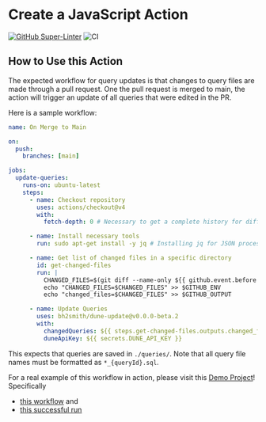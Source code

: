 # Create a JavaScript Action

[![GitHub Super-Linter](https://github.com/actions/javascript-action/actions/workflows/linter.yml/badge.svg)](https://github.com/super-linter/super-linter)
![CI](https://github.com/actions/javascript-action/actions/workflows/ci.yml/badge.svg)

## How to Use this Action

The expected workflow for query updates is that changes to query files are made
through a pull request. One the pull request is merged to main, the action will
trigger an update of all queries that were edited in the PR.

Here is a sample workflow:

```yaml
name: On Merge to Main

on:
  push:
    branches: [main]

jobs:
  update-queries:
    runs-on: ubuntu-latest
    steps:
      - name: Checkout repository
        uses: actions/checkout@v4
        with:
          fetch-depth: 0 # Necessary to get a complete history for diff

      - name: Install necessary tools
        run: sudo apt-get install -y jq # Installing jq for JSON processing

      - name: Get list of changed files in a specific directory
        id: get-changed-files
        run: |
          CHANGED_FILES=$(git diff --name-only ${{ github.event.before }} ${{ github.sha }} -- queries | paste -sd "," -)
          echo "CHANGED_FILES=$CHANGED_FILES" >> $GITHUB_ENV
          echo "changed_files=$CHANGED_FILES" >> $GITHUB_OUTPUT

      - name: Update Queries
        uses: bh2smith/dune-update@v0.0.0-beta.2
        with:
          changedQueries: ${{ steps.get-changed-files.outputs.changed_files }}
          duneApiKey: ${{ secrets.DUNE_API_KEY }}
```

This expects that queries are saved in `./queries/`. Note that all query file
names must be formatted as `*_{queryId}.sql`.

For a real example of this workflow in action, please visit this
[Demo Project](https://github.com/bh2smith/demo-ts-dune-client)! Specifically

- [this workflow](https://github.com/bh2smith/demo-ts-dune-client/blob/main/.github/workflows/ci.yaml)
  and
- [this successful run](https://github.com/bh2smith/demo-ts-dune-client/actions/runs/8479606867/job/23233904550)
